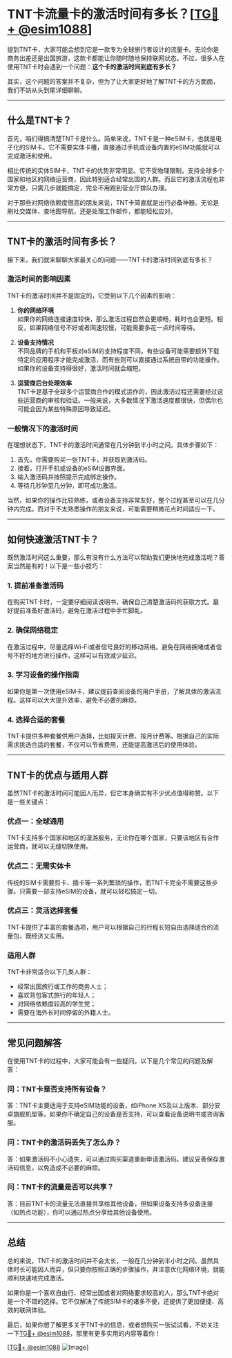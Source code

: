 # TNT卡流量卡的激活时间有多长？[[TG💪+ @esim1088](https://t.me/s/esim1088)]

提到TNT卡，大家可能会想到它是一款专为全球旅行者设计的流量卡。无论你是商务出差还是出国旅游，这款卡都能让你随时随地保持联网状态。不过，很多人在使用TNT卡时会遇到一个问题：**这个卡的激活时间到底有多长？**  

其实，这个问题的答案并不复杂，但为了让大家更好地了解TNT卡的方方面面，我们不妨从头到尾详细聊聊。

---

## **什么是TNT卡？**

首先，咱们得搞清楚TNT卡是什么。简单来说，TNT卡是一种eSIM卡，也就是电子化的SIM卡。它不需要实体卡槽，直接通过手机或设备内置的eSIM功能就可以完成激活和使用。  

相比传统的实体SIM卡，TNT卡的优势非常明显。它不受物理限制，支持全球多个国家和地区的网络运营商，因此特别适合经常出国的人群。而且它的激活流程也非常方便，只需几步就能搞定，完全不用跑到营业厅排队办理。

对于那些对网络依赖度很高的朋友来说，TNT卡简直就是出行必备神器。无论是刷社交媒体、查地图导航，还是处理工作邮件，都能轻松应对。

---

## **TNT卡的激活时间有多长？**

接下来，我们就来聊聊大家最关心的问题——TNT卡的激活时间到底有多长？

### **激活时间的影响因素**

TNT卡的激活时间并不是固定的，它受到以下几个因素的影响：

1. **你的网络环境**  
   如果你的网络连接速度较快，那么激活过程自然会更顺畅，耗时也会更短。相反，如果网络信号不好或者网速较慢，可能需要多花一点时间等待。

2. **设备支持情况**  
   不同品牌的手机和平板对eSIM的支持程度不同。有些设备可能需要额外下载特定的应用程序才能完成激活，而有些则可以直接通过系统自带的功能操作。如果你的设备支持得很好，激活时间就会缩短。

3. **运营商后台处理效率**  
   TNT卡是基于全球多个运营商合作的模式运作的，因此激活过程还需要经过这些运营商的审核和验证。一般来说，大多数情况下激活速度都很快，但偶尔也可能会因为某些特殊原因导致延迟。

### **一般情况下的激活时间**

在理想状态下，TNT卡的激活时间通常在几分钟到半小时之间。具体步骤如下：

1. 首先，你需要购买一张TNT卡，并获取到激活码。
2. 接着，打开手机或设备的eSIM设置界面。
3. 输入激活码并按照提示完成绑定操作。
4. 等待几秒钟至几分钟，即可成功激活。

当然，如果你的操作比较熟练，或者设备支持非常友好，整个过程甚至可以在几分钟内完成。而对于不太熟悉操作的朋友来说，可能需要稍微花点时间适应一下。

---

## **如何快速激活TNT卡？**

既然激活时间这么重要，那么有没有什么方法可以帮助我们更快地完成激活呢？答案当然是有的！以下是一些小技巧：

### **1. 提前准备激活码**
在购买TNT卡时，一定要仔细阅读说明书，确保自己清楚激活码的获取方式。最好提前准备好激活码，避免在激活过程中手忙脚乱。

### **2. 确保网络稳定**
在激活过程中，尽量选择Wi-Fi或者信号良好的移动网络。避免在网络拥堵或者信号不好的地方进行操作，这样可以有效减少延迟。

### **3. 学习设备的操作指南**
如果你是第一次使用eSIM卡，建议提前查阅设备的用户手册，了解具体的激活流程。这样可以大大提升效率，避免不必要的麻烦。

### **4. 选择合适的套餐**
TNT卡提供多种套餐供用户选择，比如按天计费、按月计费等。根据自己的实际需求挑选合适的套餐，不仅可以节省费用，还能提高激活后的使用体验。

---

## **TNT卡的优点与适用人群**

虽然TNT卡的激活时间可能因人而异，但它本身确实有不少优点值得称赞。以下是一些关键点：

### **优点一：全球通用**
TNT卡支持多个国家和地区的漫游服务，无论你在哪个国家，只要该地区有合作运营商，就可以无缝切换使用。

### **优点二：无需实体卡**
传统的SIM卡需要剪卡、插卡等一系列繁琐的操作，而TNT卡完全不需要这些步骤。只需要一部支持eSIM的设备，就可以轻松搞定一切。

### **优点三：灵活选择套餐**
TNT卡提供了丰富的套餐选项，用户可以根据自己的行程长短自由选择适合的流量包，既经济又实用。

### **适用人群**
TNT卡非常适合以下几类人群：
- 经常出国旅行或工作的商务人士；
- 喜欢背包客式旅行的年轻人；
- 对网络依赖度较高的学生党；
- 需要在海外长时间停留的外籍人士。

---

## **常见问题解答**

在使用TNT卡的过程中，大家可能会有一些疑问。以下是几个常见的问题及解答：

### **问：TNT卡是否支持所有设备？**
答：TNT卡主要适用于支持eSIM功能的设备，如iPhone XS及以上版本、部分安卓旗舰机型等。如果你不确定自己的设备是否支持，可以查看设备说明书或咨询客服。

### **问：TNT卡的激活码丢失了怎么办？**
答：如果激活码不小心遗失，可以通过购买渠道重新申请激活码。建议妥善保存激活码信息，以免造成不必要的麻烦。

### **问：TNT卡的流量是否可以共享？**
答：目前TNT卡的流量无法直接共享给其他设备，但如果设备支持多设备连接（如热点功能），你可以通过热点分享给其他设备使用。

---

## **总结**

总的来说，TNT卡的激活时间并不会太长，一般在几分钟到半小时之间。虽然具体时长可能因人而异，但只要你按照正确的步骤操作，并注意优化网络环境，就能顺利快速地完成激活。

如果你是一个喜欢自由行、经常出国或者对网络要求较高的人，那么TNT卡绝对是一个不错的选择。它不仅解决了传统SIM卡的诸多不便，还提供了更加便捷、高效的联网体验。

最后，如果你想了解更多关于TNT卡的信息，或者想购买一张试试看，不妨关注一下[TG💪+ @esim1088](https://t.me/s/esim1088)，那里有更多实用的内容等着你！

[[TG💪+ @esim1088](https://t.me/s/esim1088) ![Image](https://i.postimg.cc/4NQfJmqS/Snipaste-2025-05-13-00-14-12.png)]